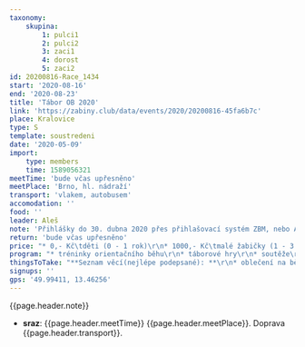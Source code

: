 ```yaml
---
taxonomy:
    skupina:
        1: pulci1
        2: pulci2
        3: zaci1
        4: dorost
        5: zaci2
id: 20200816-Race_1434
start: '2020-08-16'
end: '2020-08-23'
title: 'Tábor OB 2020'
link: 'https://zabiny.club/data/events/2020/20200816-45fa6b7c'
place: Kralovice
type: S
template: soustredeni
date: '2020-05-09'
import:
    type: members
    time: 1589056321
meetTime: 'bude včas upřesněno'
meetPlace: 'Brno, hl. nádraží'
transport: 'vlakem, autobusem'
accomodation: ''
food: ''
leader: Aleš
note: 'Přihlášky do 30. dubna 2020 přes přihlašovací systém ZBM, nebo Aleši Finstrle (tel.: 724 037 688, e-mail: ales.finstrle@gmail.com)'
return: 'bude včas upřesněno'
price: "* 0,- Kč\tděti (0 - 1 rok)\r\n* 1000,- Kč\tmalé žabičky (1 - 3 let)\r\n* 3000,- Kč\tžabičky (4 - 6 let)\r\n* 3300,- Kč\tpulci (6 - 10 let)\r\n* 3600,- Kč\tžáci (10 - 14 let)\r\n* 3800,- Kč\tdorostenci (15 - 18 let)\r\n* 6500,- Kč\tsourozenci (2 sourozenci 4 - 14 let)\r\n* 4000,- Kč\tdospělý člen rodiny\r\n* vedoucí\t\tdle individuální domluvy"
program: "* tréninky orientačního běhu\r\n* táborové hry\r\n* soutěže\r\n* koupání\r\n* výlet"
thingsToTake: "**Seznam věcí(nejlépe podepsané): **\r\n* oblečení na běhání - tepláky nebo elasťáky (něco, co má dlouhé nohavice), běhací dres (dederon, kdo má), není vždy možnost věci rychle usušit, proto doporučujeme mít věci na běhání 3x\r\n* boty na běhání 2x\r\n* přezůvky do chaty (kroksy, sandály, ...)\r\n* trička s krátkým rukávem\r\n* trička s dlouhým rukávem\r\n* svetr/teplá mikina\r\n* obuv ven (pevné (skoro) nepromokavé boty na výlety a chození po lese)\r\n* ponožky a spodní prádlo (dle počtu dní, suchých ponožek není nikdy dost)\r\n* oblečení pro pobyt v budově (případně nouzově jako oblečení na běhání)\r\n* pyžamo, hygienické potřeby, opalovací krém, repelent\r\n* plavky, ručník\r\n* šátek, kšiltovka\r\n* větrovka/bunda\r\n\r\n**Běháme  a  chodíme  ven  za  každého  počasí,  proto  oblečení  přizpůsobte  počasí  (pokud  bude chladno, přidejte teplejší věci).**\r\n\r\n**Ostatní potřeby:**\r\n* propiska, tužka\r\n* buzola (kdo má, kdo nemá, tomu půjčíme),\r\n* čip (kdo má, kdo nemá, tomu půjčíme)\r\n* fixy nebo pastelky – stačí barvy černá, hnědá, zelená, modrá, žlutá, červená\r\n* blok nebo sešit se čtverečkovaným papírem A5\r\n* izolepa, zavírací špendlíky\r\n* baterka s náhradními bateriemi, nebo čelovka (kdo má) – tradiční noční mapový trénink bude\r\n* knížka na čtení, karty, menší cestovní hry apod. \r\n\r\n**Na cestu:**\r\n* pláštěnka/nepromokavá větrovka\r\n* menší batůžek\r\n* láhev s pitím\r\n* větší svačina = nedělní oběd\r\n\r\n**Při odjezdu na tábor nebo při příjezdu do tábora odevzdáte:**\r\n* prohlášení o bezinfekčnosti (tiskopis ke stažení)\r\n* informace o zdravotním stavu (viz tiskopis)\r\n* kontakty na rodiče v době tábora\r\n* nezapomeňte  léky,  pokud  nějaké  užívá  dítě  pravidelně,  bude  o  tom  záznam  ve  zdravotní dokumentaci (domluvte se, zda si dítě bude léky brát samo nebo máme mít užívání léků pod kontrolou my)"
signups: ''
gps: '49.99411, 13.46256'
---
```

{{page.header.note}}
* **sraz**: {{page.header.meetTime}} {{page.header.meetPlace}}. Doprava {{page.header.transport}}.
